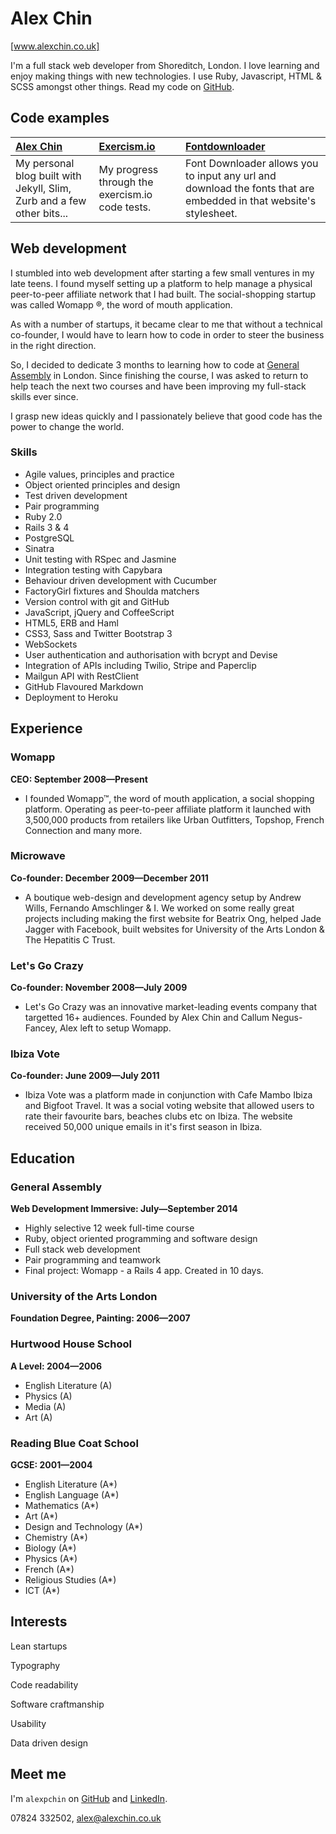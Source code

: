 Alex Chin
=========
[www.alexchin.co.uk]

I'm a full stack web developer from Shoreditch, London.
I love learning and enjoy making things with new technologies. I use Ruby, Javascript, HTML & SCSS amongst other things. 
Read my code on [GitHub].

Code examples
-------------

| [Alex Chin] | [Exercism.io] | [Fontdownloader] |
|:--------------- |:-------- |:--------- |
| My personal blog built with Jekyll, Slim, Zurb and a few other bits...| My progress through the exercism.io code tests. | Font Downloader allows you to input any url and download the fonts that are embedded in that website's stylesheet.|


Web development
---------------

I stumbled into web development after starting a few small ventures in my late teens. I found myself setting up a platform to help manage a physical peer-to-peer affiliate network that I had built. The social-shopping startup was called Womapp &reg;, the word of mouth application. 

As with a number of startups, it became clear to me that without a technical co-founder, I would have to learn how to code in order to steer the business in the right direction.

So, I decided to dedicate 3 months to learning how to code at [General Assembly] in London. Since finishing the course, I was asked to return to help teach the next two courses and have been improving my full-stack skills ever since. 

I grasp new ideas quickly and I passionately believe that good code has the power to change the world. 

### Skills

  - Agile values, principles and practice
  - Object­ oriented principles and design
  - Test­ driven development
  - Pair programming
  - Ruby 2.0
  - Rails 3 & 4
  - PostgreSQL
  - Sinatra
  - Unit testing with RSpec and Jasmine
  - Integration testing with Capybara
  - Behaviour driven development with Cucumber
  - FactoryGirl fixtures and Shoulda matchers
  - Version control with git and GitHub
  - JavaScript, jQuery and CoffeeScript
  - HTML5, ERB and Haml
  - CSS3, Sass and Twitter Bootstrap 3
  - WebSockets
  - User authentication and authorisation with bcrypt and Devise
  - Integration of APIs including Twilio, Stripe and Paperclip
  - Mailgun API with RestClient
  - GitHub Flavoured Markdown
  - Deployment to Heroku


Experience
----------

### Womapp
**CEO: September 2008&mdash;Present**

  - I founded Womapp™, the word of mouth application, a social shopping platform. Operating as peer-to-peer affiliate platform it launched with 3,500,000 products from retailers like Urban Outfitters, Topshop, French Connection and many more.

### Microwave
**Co-founder: December 2009&mdash;December 2011**

  - A boutique web-design and development agency setup by Andrew Wills, Fernando Amschlinger & I. We worked on some really great projects including making the first website for Beatrix Ong, helped Jade Jagger with Facebook, built websites for University of the Arts London & The Hepatitis C Trust.

### Let's Go Crazy
**Co-founder: November 2008&mdash;July 2009**

  - Let's Go Crazy was an innovative market-leading events company that targetted 16+ audiences. Founded by Alex Chin and Callum Negus-Fancey, Alex left to setup Womapp.

### Ibiza Vote
**Co-founder: June 2009&mdash;July 2011**

  - Ibiza Vote was a platform made in conjunction with Cafe Mambo Ibiza and Bigfoot Travel. It was a social voting website that allowed users to rate their favourite bars, beaches clubs etc on Ibiza. The website received 50,000 unique emails in it's first season in Ibiza.

Education
---------

### General Assembly
**Web Development Immersive: July&mdash;September 2014**

  - Highly selective 12 week full-time course
  - Ruby, object oriented programming and software design
  - Full stack web development
  - Pair programming and teamwork
  - Final project: Womapp - a Rails 4 app. Created in 10 days.


### University of the Arts London
**Foundation Degree, Painting: 2006&mdash;2007**

### Hurtwood House School
**A Level: 2004&mdash;2006** 

  - English Literature (A)
  - Physics (A)
  - Media (A) 
  - Art (A)

### Reading Blue Coat School
**GCSE: 2001&mdash;2004**

  - English Literature (A*)
  - English Language (A*)
  - Mathematics (A*)
  - Art (A*)
  - Design and Technology (A*)
  - Chemistry (A*)
  - Biology (A*)
  - Physics (A*)
  - French (A*)
  - Religious Studies (A*)
  - ICT (A*)

Interests
---------

Lean startups

Typography

Code readability

Software craftmanship

Usability

Data driven design

Meet me
-------
I'm `alexpchin` on [GitHub] and [LinkedIn].

07824 332502, [alex@alexchin.co.uk]

  [Fontdownloader]: https://github.com/alexpchin/fontdownloader
  [Exercism.io]: https://github.com/alexpchin/exercism
  [www.alexchin.co.uk]: http://www.alexchin.co.uk
  [Alex Chin]: https://github.com/alexpchin/alexpchin.github.io
  [General Assembly]: https://generalassemb.ly/london 
  [alex@alexchin.co.uk]: mailto:alex@alexchin.co.uk
  [GitHub]: https://github.com/alexpchin
  [LinkedIn]: http://linkedin.com/in/alexpchin
  [Twitter]: http://twitter.com/jamesjoshuahill

